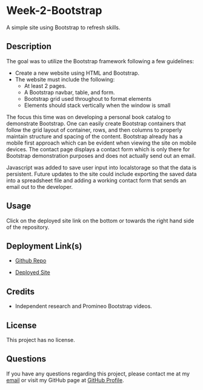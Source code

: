 # Week-2-Bootstrap
A simple site using Bootstrap to refresh skills.

## Description

The goal was to utilize the Bootstrap framework following a few guidelines: 

- Create a new website using HTML and Bootstrap. 
- The website must include the following:
    - At least 2 pages.
    - A Bootstrap navbar, table, and form.
    - Bootstrap grid used throughout to format elements
    - Elements should stack vertically when the window is small

The focus this time was on developing a personal book catalog to demonstrate Bootstrap. One can easily create Bootstrap containers that follow the grid layout of container, rows, and then columns to properly maintain structure and spacing of the content. Bootstrap already has a mobile first approach which can be evident when viewing the site on mobile devices. The contact page displays a contact form which is only there for Bootstrap demonstration purposes and does not actually send out an email.

Javascript was added to save user input into localstorage so that the data is persistent. Future updates to the site could include exporting the saved data into a spreadsheet file and adding a working contact form that sends an email out to the developer.

## Usage

Click on the deployed site link on the bottom or towards the right hand side of the repository. 

## Deployment Link(s)

- [Github Repo](https://github.com/Exo-MDR-CD2000/Week-2-Bootstrap)

- [Deployed Site](WIP) 

## Credits

- Independent research and Promineo Bootstrap videos.


## License
This project has no license.

## Questions
If you have any questions regarding this project, please contact me at my [email](joseguillen587@yahoo.com) or visit my GitHub page at [GitHub Profile](https://github.com/Exo-MDR-CD2000).
